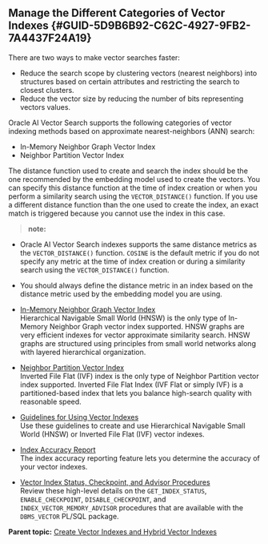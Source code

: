 ## Manage the Different Categories of Vector Indexes {#GUID-5D9B6B92-C62C-4927-9FB2-7A4437F24A19}

There are two ways to make vector searches faster:

  * Reduce the search scope by clustering vectors (nearest neighbors) into structures based on certain attributes and restricting the search to closest clusters.
  * Reduce the vector size by reducing the number of bits representing vectors values.



Oracle AI Vector Search supports the following categories of vector indexing methods based on approximate nearest-neighbors (ANN) search:

  * In-Memory Neighbor Graph Vector Index
  * Neighbor Partition Vector Index



The distance function used to create and search the index should be the one recommended by the embedding model used to create the vectors. You can specify this distance function at the time of index creation or when you perform a similarity search using the `VECTOR_DISTANCE()` function. If you use a different distance function than the one used to create the index, an exact match is triggered because you cannot use the index in this case. 

> **note:** 

  * Oracle AI Vector Search indexes supports the same distance metrics as the `VECTOR_DISTANCE()` function. `COSINE` is the default metric if you do not specify any metric at the time of index creation or during a similarity search using the `VECTOR_DISTANCE()` function. 
  * You should always define the distance metric in an index based on the distance metric used by the embedding model you are using.



  * [In-Memory Neighbor Graph Vector Index](memory-neighbor-graph-vector-index.md)  
Hierarchical Navigable Small World (HNSW) is the only type of In-Memory Neighbor Graph vector index supported. HNSW graphs are very efficient indexes for vector approximate similarity search. HNSW graphs are structured using principles from small world networks along with layered hierarchical organization. 
  * [Neighbor Partition Vector Index](neighbor-partition-vector-index.md)  
Inverted File Flat (IVF) index is the only type of Neighbor Partition vector index supported. Inverted File Flat Index (IVF Flat or simply IVF) is a partitioned-based index that lets you balance high-search quality with reasonable speed. 
  * [Guidelines for Using Vector Indexes](guidelines-using-vector-indexes.md)  
Use these guidelines to create and use Hierarchical Navigable Small World (HNSW) or Inverted File Flat (IVF) vector indexes. 
  * [Index Accuracy Report](index-accuracy-report.md)  
The index accuracy reporting feature lets you determine the accuracy of your vector indexes. 
  * [Vector Index Status, Checkpoint, and Advisor Procedures](vector-index-status-checkpoint-and-advisor-procedures.md)  
Review these high-level details on the `GET_INDEX_STATUS`, `ENABLE_CHECKPOINT`, `DISABLE_CHECKPOINT`, and `INDEX_VECTOR_MEMORY_ADVISOR` procedures that are available with the `DBMS_VECTOR` PL/SQL package. 



**Parent topic:** [Create Vector Indexes and Hybrid Vector Indexes](create-vector-indexes-and-hybrid-vector-indexes.md)
